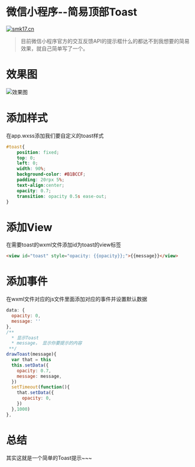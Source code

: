 # 微信小程序--简易顶部Toast
[![smk17.cn](https://img.shields.io/badge/%E4%BD%9C%E8%80%85-smk17-blue.svg)](http://smk17.cn/)

> 目前微信小程序官方的交互反馈API的提示框什么的都达不到我想要的简易效果，就自己简单写了一个。<!--more-->

# 效果图

![效果图](1.gif)

# 添加样式

在app.wxss添加我们要自定义的toast样式

~~~ css
#toast{  
	position: fixed;  
	top: 0;  
	left: 0;  
	width: 90%;
	background-color: #B1BCCF;  
	padding: 20rpx 5%;  
	text-align:center;  
	opacity: 0.7; 
	transition: opacity 0.5s ease-out;  
}
~~~
# 添加View

在需要toast的wxml文件添加id为toast的view标签

~~~ html
<view id="toast" style="opacity: {{opacity}};">{{message}}</view>
~~~

# 添加事件

在wxml文件对应的js文件里面添加对应的事件并设置默认数据

~~~ javascript
data: {
  opacity: 0,
  message: ''
},
/**
  * 显示Toast
  * message， 显示你要提示的内容
 **/
drawToast(message){
  var that = this
  this.setData({
    opacity: 0.7,
    message: message,
  })
  setTimeout(function(){
    that.setData({
      opacity: 0,
    })
  },1000)
},
~~~

# 总结

其实这就是一个简单的Toast提示~~~
